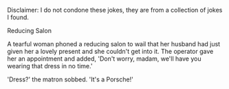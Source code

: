 Disclaimer: I do not condone these jokes, they are from a collection of jokes I found.

Reducing Salon

A tearful woman phoned a reducing salon to wail that her husband had just given her a lovely present and she couldn't get into it.  The operator gave her an appointment and added, 'Don't worry, madam, we'll have you wearing that dress in no time.'

'Dress?' the matron sobbed.  'It's a Porsche!'

